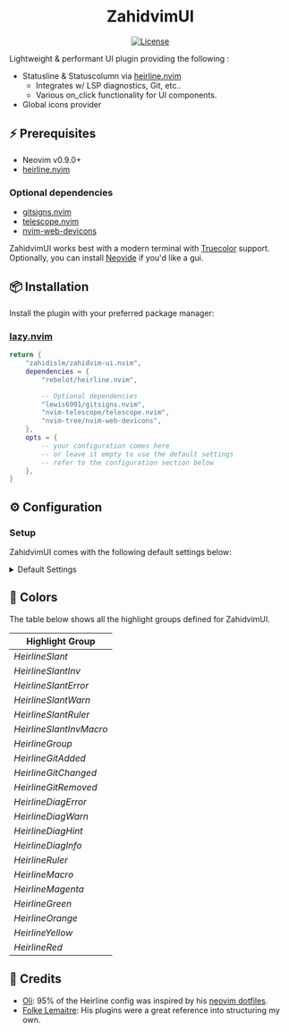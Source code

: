 <div align="center">

# ZahidvimUI

</div>

<div align="center">

[![License](https://img.shields.io/badge/LICENSE-GNU%20GPLv3%20-8C9EFF?style=for-the-badge)](https://mit-license.org/)

</div>

Lightweight & performant UI plugin providing the following :
+ Statusline & Statuscolumn via [heirline.nvim](https://github.com/rebelot/heirline.nvim)
    + Integrates w/ LSP diagnostics, Git, etc..
    + Various on_click functionality for UI components.
+ Global icons provider

## ⚡️ Prerequisites
+ Neovim v0.9.0+
+ [heirline.nvim](https://github.com/rebelot/heirline.nvim)

### Optional dependencies
+ [gitsigns.nvim](https://github.com/lewis6991/gitsigns.nvim)
+ [telescope.nvim](https://github.com/nvim-telescope/telescope.nvim)
+ [nvim-web-devicons](https://github.com/nvim-tree/nvim-web-devicons)

ZahidvimUI works best with a modern terminal with [Truecolor](https://github.com/termstandard/colors) support. Optionally, you can install [Neovide](https://github.com/neovide/neovide) if you'd like a gui.

## 📦 Installation
Install the plugin with your preferred package manager:

### [lazy.nvim](https://github.com/folke/lazy.nvim)

```lua
return {
    "zahidislm/zahidvim-ui.nvim",
    dependencies = {
        "rebelot/heirline.nvim",

        -- Optional dependencies
        "lewis6991/gitsigns.nvim",
        "nvim-telescope/telescope.nvim",
        "nvim-tree/nvim-web-devicons",
    },
    opts = {
        -- your configuration comes here
        -- or leave it empty to use the default settings
        -- refer to the configuration section below
    },
}
```
## ⚙️ Configuration

### Setup

ZahidvimUI comes with the following default settings below:

<details><summary>Default Settings</summary>

<!-- config:start -->

```lua
{
    globals = {
        icons = {
            enable_nerdfont = false,
            enable_devicons = false,
            override = nil,
            setup_listchars = true,
        },
    },
    ui = {
        statusline = {
            enabled = true,
            enable_autocmds = true,
            components = {
                mode = {
                    enabled = true,
                },
                git = {
                    enabled = true,
                },
                diagnostics = {
                    enabled = true,
                },
                lsp = {
                    enabled = true,
                },
                macro = {
                    enabled = true,
                },
                search = {
                    enabled = true,
                },
                filetype = {
                    enabled = true,
                },
                ruler = {
                    enabled = true,
                },
            },
        },

        statuscolumn = {
            enabled = true,
                components = {
                git = {
                    enabled = true,
                },
                diagnostics = {
                    enabled = true,
                },
                line_number = {
                    enabled = true,
                },
                fold_indicator = {
                    enabled = true,
                },
            },
        },
    },

    highlights = {
        enable_fallback = true,
    },
}
```

<!-- config:end -->

</details>

## 🎨 Colors

The table below shows all the highlight groups defined for ZahidvimUI.

| Highlight Group          |
| ------------------------ |
| _HeirlineSlant_          |
| _HeirlineSlantInv_       |
| _HeirlineSlantError_     |
| _HeirlineSlantWarn_      |
| _HeirlineSlantRuler_     |
| _HeirlineSlantInvMacro_  |
| _HeirlineGroup_          |
| _HeirlineGitAdded_       |
| _HeirlineGitChanged_     |
| _HeirlineGitRemoved_     |
| _HeirlineDiagError_      |
| _HeirlineDiagWarn_       |
| _HeirlineDiagHint_       |
| _HeirlineDiagInfo_       |
| _HeirlineRuler_          |
| _HeirlineMacro_          |
| _HeirlineMagenta_        |
| _HeirlineGreen_          |
| _HeirlineOrange_         |
| _HeirlineYellow_         |
| _HeirlineRed_            |

## 🙏 Credits

+ [Oli](https://github.com/olimorris): 95% of the Heirline config was inspired by his [neovim dotfiles](https://github.com/olimorris/dotfiles/tree/main/.config/nvim).
+ [Folke Lemaitre](https://github.com/folke): His plugins were a great reference into structuring my own.
